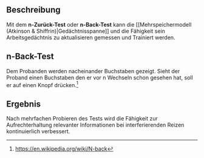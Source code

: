 ## Beschreibung
Mit dem **n-Zurück-Test** oder **n-Back-Test** kann die [[Mehrspeichermodell (Atkinson & Shiffrin)|Gedächtnisspanne]] und die Fähigkeit sein Arbeitsgedächtnis zu aktualisieren gemessen und Trainiert werden.

## n-Back-Test
Dem Probanden werden nacheinander Buchstaben gezeigt. Sieht der Proband einen Buchstaben den er vor n Wechseln schon gesehen hat, soll er auf einen Knopf drücken.[^1]

## Ergebnis
Nach mehrfachen Probieren des Tests wird die Fähigkeit zur Aufrechterhaltung relevanter Informationen bei interferierenden Reizen kontinuierlich verbessert.

[^1]: https://en.wikipedia.org/wiki/N-back